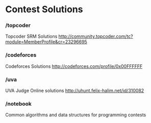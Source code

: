 Contest Solutions
===

### /topcoder
Topcoder SRM Solutions
http://community.topcoder.com/tc?module=MemberProfile&cr=23296695

### /codeforces
Codeforces Solutions
http://codeforces.com/profile/0x00FFFFFF

### /uva
UVA Judge Online solutions
http://uhunt.felix-halim.net/id/310082

### /notebook
Common algorithms and data structures for programming contests
